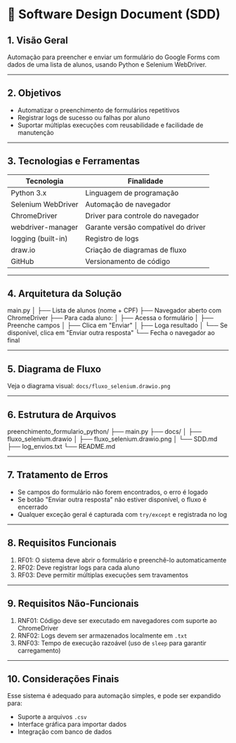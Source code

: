 # 📘 Software Design Document (SDD)

## 1. Visão Geral

Automação para preencher e enviar um formulário do Google Forms com dados de uma lista de alunos, usando Python e Selenium WebDriver.

---

## 2. Objetivos

- Automatizar o preenchimento de formulários repetitivos  
- Registrar logs de sucesso ou falhas por aluno  
- Suportar múltiplas execuções com reusabilidade e facilidade de manutenção

---

## 3. Tecnologias e Ferramentas

| Tecnologia         | Finalidade                                |
|--------------------|--------------------------------------------|
| Python 3.x         | Linguagem de programação                   |
| Selenium WebDriver | Automação de navegador                     |
| ChromeDriver       | Driver para controle do navegador          |
| webdriver-manager  | Garante versão compatível do driver        |
| logging (built-in) | Registro de logs                           |
| draw.io            | Criação de diagramas de fluxo              |
| GitHub             | Versionamento de código                    |

---

## 4. Arquitetura da Solução

main.py
│
├── Lista de alunos (nome + CPF)
├── Navegador aberto com ChromeDriver
├── Para cada aluno:
│ ├── Acessa o formulário
│ ├── Preenche campos
│ ├── Clica em "Enviar"
│ ├── Loga resultado
│ └── Se disponível, clica em "Enviar outra resposta"
└── Fecha o navegador ao final


---

## 5. Diagrama de Fluxo

Veja o diagrama visual: `docs/fluxo_selenium.drawio.png`

---

## 6. Estrutura de Arquivos

preenchimento_formulario_python/
├── main.py
├── docs/
│ ├── fluxo_selenium.drawio
│ ├── fluxo_selenium.drawio.png
│ └── SDD.md
├── log_envios.txt
└── README.md


---

## 7. Tratamento de Erros

- Se campos do formulário não forem encontrados, o erro é logado  
- Se botão "Enviar outra resposta" não estiver disponível, o fluxo é encerrado  
- Qualquer exceção geral é capturada com `try/except` e registrada no log  

---

## 8. Requisitos Funcionais

1. RF01: O sistema deve abrir o formulário e preenchê-lo automaticamente  
2. RF02: Deve registrar logs para cada aluno  
3. RF03: Deve permitir múltiplas execuções sem travamentos  

---

## 9. Requisitos Não-Funcionais

1. RNF01: Código deve ser executado em navegadores com suporte ao ChromeDriver  
2. RNF02: Logs devem ser armazenados localmente em `.txt`  
3. RNF03: Tempo de execução razoável (uso de `sleep` para garantir carregamento)  

---

## 10. Considerações Finais

Esse sistema é adequado para automação simples, e pode ser expandido para:

- Suporte a arquivos `.csv`  
- Interface gráfica para importar dados  
- Integração com banco de dados  

